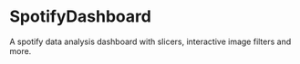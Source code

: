 # SpotifyDashboard
A spotify data analysis dashboard with slicers, interactive image filters and more.
